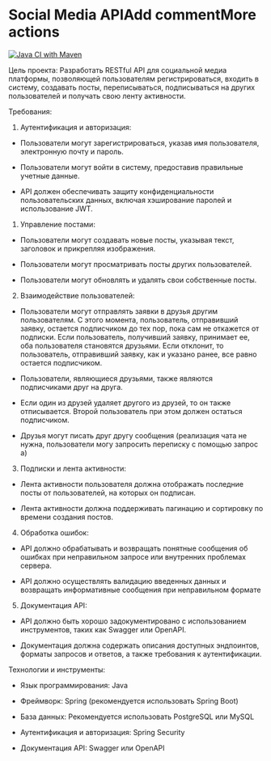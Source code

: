# Social Media APIAdd commentMore actions

[![Java CI with Maven](https://github.com/EdgarDallakyan/job4j_social_media_api/actions/workflows/maven.yml/badge.svg?branch=master)](https://github.com/EdgarDallakyan/job4j_social_media_api/actions/workflows/maven.yml)

Цель проекта: Разработать RESTful API для социальной медиа платформы, позволяющей пользователям регистрироваться, входить в систему, создавать посты, переписываться, подписываться на других пользователей и получать свою ленту активности.

Требования:

1.  Аутентификация и авторизация:

- Пользователи могут зарегистрироваться, указав имя пользователя, электронную почту и пароль.

- Пользователи могут войти в систему, предоставив правильные учетные данные.

- API должен обеспечивать защиту конфиденциальности пользовательских данных, включая хэширование паролей и использование JWT.

1.  Управление постами:

- Пользователи могут создавать новые посты, указывая текст, заголовок и прикрепляя изображения.

- Пользователи могут просматривать посты других пользователей.

- Пользователи могут обновлять и удалять свои собственные посты.

2. Взаимодействие пользователей:

- Пользователи могут отправлять заявки в друзья другим пользователям. С этого момента, пользователь, отправивший заявку, остается подписчиком до тех пор, пока сам не откажется от подписки. Если пользователь, получивший заявку, принимает ее, оба пользователя становятся друзьями. Если отклонит, то пользователь, отправивший заявку, как и указано ранее, все равно остается подписчиком.

- Пользователи, являющиеся друзьями, также являются подписчиками друг на друга.

- Если один из друзей удаляет другого из друзей, то он также отписывается. Второй пользователь при этом должен остаться подписчиком.

- Друзья могут писать друг другу сообщения (реализация чата не нужна, пользователи могу запросить переписку с помощью запрос а)

3.  Подписки и лента активности:

- Лента активности пользователя должна отображать последние посты от пользователей, на которых он подписан.

- Лента активности должна поддерживать пагинацию и сортировку по времени создания постов.

4.  Обработка ошибок:

- API должно обрабатывать и возвращать понятные сообщения об ошибках при неправильном запросе или внутренних проблемах сервера.

- API должно осуществлять валидацию введенных данных и возвращать информативные сообщения при неправильном формате

5.  Документация API:

- API должно быть хорошо задокументировано с использованием инструментов, таких как Swagger или OpenAPI.

- Документация должна содержать описания доступных эндпоинтов, форматы запросов и ответов, а также требования к аутентификации.



Технологии и инструменты:

- Язык программирования: Java

- Фреймворк: Spring (рекомендуется использовать Spring Boot)

- База данных: Рекомендуется использовать PostgreSQL или MySQL

- Аутентификация и авторизация: Spring Security

- Документация API: Swagger или OpenAPI